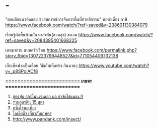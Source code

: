 # -

"ตกผลึกแนวคิดและประสบการณ์การจัดการพื้นที่ทำกสิกรรม" พ่อคำเดื่อง ภาษี
https://www.facebook.com/watch/?ref=saved&v=238601130384079

เรียนรู้ผักพื้นบ้านกับ ตาลำพัน(สวนสุข) ชะเอม
https://www.facebook.com/watch/?ref=saved&v=2084395401668225

เตาเผาถ่าน แบบครัวเรือน
https://www.facebook.com/permalink.php?story_fbid=1307223799448527&id=771054409732138

เก็บเห็ดฟางเป็นเดือน วิธีเก็บเห็ดฟาง กินนานๆ
https://www.youtube.com/watch?v=_p8SPoiACf8


<b>========================= เกษตร =========================</b><br>
<ol>
<li> <a href="http://kasetthai2015.blogspot.com/2015/02/blog-post_87.html">สูตรปุ๋ย ฮอร์โมนเร่งดอก ผล กำจัดไล่แมลง.!!</a></li>
<li> <a href="http://www.farmthailand.com/webboard/forum.php?mod=viewthread&tid=290">รวมสูตรดิน 15 สูตร </a></li>
<li> <a href="https://www.facebook.com/groups/1654202208135384/permalink/1728027944086143/">หนึ่งไร่พอเพียง</a></li>
<li> <a href="https://www.facebook.com/nantika.kamyan/media_set?set=a.10154102291169243.1073741867.653134242&type=3">ไอเดียดีๆ เกี่ยวกับเกษตร</a></li>
<li> <a href="http://www.pandank.com/insect/">http://www.pandank.com/insect/</a></li>
</ol>


